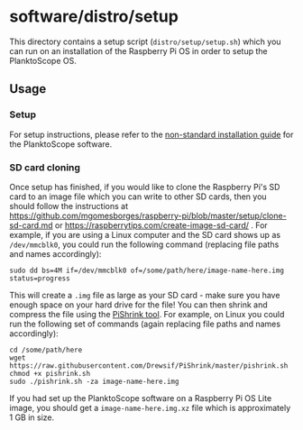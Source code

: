 # software/distro/setup

This directory contains a setup script (`distro/setup/setup.sh`) which you can run on an installation of the Raspberry Pi OS in order to setup the PlanktoScope OS.

## Usage

### Setup

For setup instructions, please refer to the [non-standard installation guide](../../..//documentation/docs/setup/software/nonstandard-install.md) for the PlanktoScope software.

### SD card cloning

Once setup has finished, if you would like to clone the Raspberry Pi's SD card to an image file which you can write to other SD cards, then you should follow the instructions at <https://github.com/mgomesborges/raspberry-pi/blob/master/setup/clone-sd-card.md> or <https://raspberrytips.com/create-image-sd-card/> . For example, if you are using a Linux computer and the SD card shows up as `/dev/mmcblk0`, you could run the following command (replacing file paths and names accordingly):

```
sudo dd bs=4M if=/dev/mmcblk0 of=/some/path/here/image-name-here.img status=progress
```

This will create a `.img` file as large as your SD card - make sure you have enough space on your hard drive for the file! You can then shrink and compress the file using the [PiShrink tool](https://github.com/Drewsif/PiShrink). For example, on Linux you could run the following set of commands (again replacing file paths and names accordingly):

```
cd /some/path/here
wget https://raw.githubusercontent.com/Drewsif/PiShrink/master/pishrink.sh
chmod +x pishrink.sh
sudo ./pishrink.sh -za image-name-here.img
```

If you had set up the PlanktoScope software on a Raspberry Pi OS Lite image, you should get a `image-name-here.img.xz` file which is approximately 1 GB in size.
